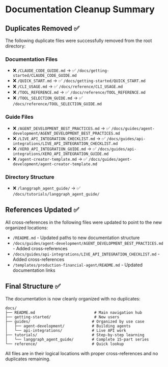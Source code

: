 # Documentation Cleanup Summary

## Duplicates Removed ✅

The following duplicate files were successfully removed from the root directory:

### Documentation Files
- ❌ `/CLAUDE_CODE_GUIDE.md` → ✅ `/docs/getting-started/CLAUDE_CODE_GUIDE.md`
- ❌ `/QUICK_START.md` → ✅ `/docs/getting-started/QUICK_START.md`
- ❌ `/CLI_USAGE.md` → ✅ `/docs/reference/CLI_USAGE.md`
- ❌ `/TOOL_REFERENCE.md` → ✅ `/docs/reference/TOOL_REFERENCE.md`
- ❌ `/TOOL_SELECTION_GUIDE.md` → ✅ `/docs/reference/TOOL_SELECTION_GUIDE.md`

### Guide Files
- ❌ `/AGENT_DEVELOPMENT_BEST_PRACTICES.md` → ✅ `/docs/guides/agent-development/AGENT_DEVELOPMENT_BEST_PRACTICES.md`
- ❌ `/LIVE_API_INTEGRATION_CHECKLIST.md` → ✅ `/docs/guides/api-integrations/LIVE_API_INTEGRATION_CHECKLIST.md`
- ❌ `/XERO_API_INTEGRATION_GUIDE.md` → ✅ `/docs/guides/api-integrations/XERO_API_INTEGRATION_GUIDE.md`
- ❌ `/agent-creator-template.md` → ✅ `/docs/guides/agent-development/agent-creator-template.md`

### Directory Structure
- ❌ `/langgraph_agent_guide/` → ✅ `/docs/tutorials/langgraph_agent_guide/`

## References Updated ✅

All cross-references in the following files were updated to point to the new organized locations:

- `/README.md` - Updated paths to new documentation structure
- `/docs/guides/agent-development/AGENT_DEVELOPMENT_BEST_PRACTICES.md` - Added cross-references
- `/docs/guides/api-integrations/LIVE_API_INTEGRATION_CHECKLIST.md` - Added cross-references
- `/templates/production-financial-agent/README.md` - Updated documentation links

## Final Structure ✅

The documentation is now cleanly organized with no duplicates:

```
docs/
├── README.md                          # Main navigation hub
├── getting-started/                   # New users
├── guides/                           # Organized by use case
│   ├── agent-development/            # Building agents
│   └── api-integrations/             # Live API work
├── tutorials/                        # Step-by-step learning
│   └── langgraph_agent_guide/        # Complete 15-part series
└── reference/                        # Quick lookup
```

All files are in their logical locations with proper cross-references and no duplicates remaining.